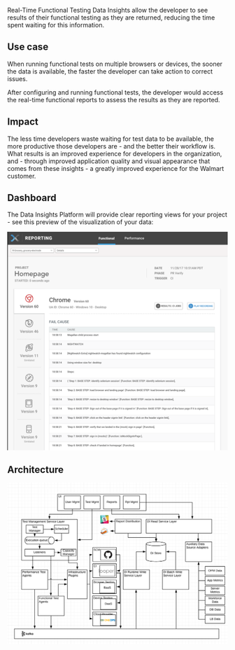 Real-Time Functional Testing Data Insights allow the developer to see results of their
functional testing as they are returned, reducing the time spent waiting for this information.

## Use case

When running functional tests on multiple browsers or devices, the sooner the data is available,
the faster the developer can take action to correct issues.

After configuring and running functional tests, the developer would access the real-time
functional reports to assess the results as they are reported.

## Impact

The less time developers waste waiting for test data to be available, the more productive
those developers are - and the better their workflow is. What results is an improved
experience for developers in the organization, and - through improved application quality
and visual appearance that comes from these insights - a greatly improved experience
for the Walmart customer.

## Dashboard

The Data Insights Platform will provide clear reporting views for your project - see this
preview of the visualization of your data:

![Functional Real-Time Dashboard](../images/realtime-functional.png)

## Architecture

![Architecture Diagram](../../images/nextgen-arch.png)